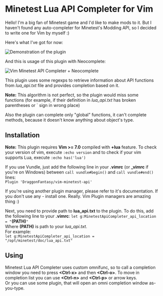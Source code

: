 Minetest Lua API Completer for Vim
==================================
Hello!
I'm a big fan of Minetest game and I'd like to make mods to it.
But I haven't found any auto-completer for Minetest's Modding API, so I decided to write one for Vim by myself :)

Here's what I've got for now:

![Demonstration of the plugin](https://cloud.githubusercontent.com/assets/19591977/17446253/0a2d17cc-5b51-11e6-9126-9845ca8f1093.gif)

And this is usage of this plugin with Neocomplete:

![Vim Minetest API Completer + Neocomplete](https://cloud.githubusercontent.com/assets/19591977/17446259/0f74b2c6-5b51-11e6-8469-4bcc245bcc68.gif)

This plugin uses some regexps to retrieve information about API functions from *lua_api.txt* file and provides completion based on
it.

**Note:** This algorithm is not perfect, so the plugin would miss some functions (for example, if their definition in *lua_api.txt*
has broken parentheses or \` sign in wrong place)

Also the plugin can complete only "global" functions, it can't complete methods, because it doesn't know anything about object's
type. 

Installation
------------
**Note:** This plugin requires **Vim >= 7.0** compiled with **+lua** feature. To check your version of vim, execute
`:echo version`
and to check if your vim supports Lua, execute
`:echo has('lua')`

If you use Vundle, just add the following line in your **.vimrc** (or **_vimrc** if you're on Windows) between `call vundle#begin()` and `call vundle#end()` lines:  
`Plugin 'DraggonFantasy/vim-minetest-api'`

If you're using another plugin manager, please refer to it's documentation. If you don't use any - install one. Really. 
Vim Plugin managers are amazing thing :)

Next, you need to provide path to **lua_api.txt** to the plugin. To do this, add the following line to your **.vimrc**:
`let g:MinetestApiCompleter_api_location = "`**(PATH)**`"`  
Where **(PATH)** is path to your *lua_api.txt*.  
For example:  
`let g:MinetestApiCompleter_api_location = "/opt/minetest/doc/lua_api.txt"`

Using
-----
Minetest Lua API Completer uses custom omnifunc, so to call a completion window you need to press **\<Ctrl-x\>** and then **\<Ctrl-o\>**.
To move in completion list you can use **\<Ctrl-n\>** and **\<Ctrl-p\>** or arrow keys.  
Or you can use some plugin, that will open an omni completion window as-you-type.
